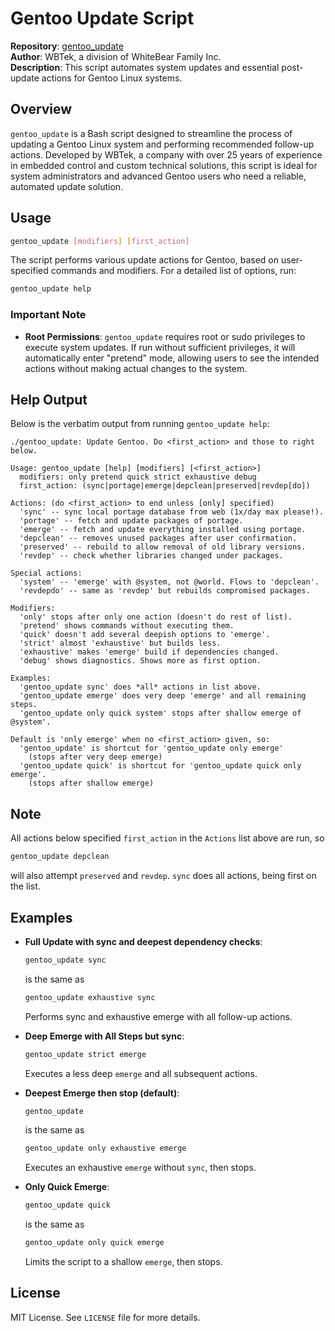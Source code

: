 # Gentoo Update Script

**Repository**: [gentoo_update](https://github.com/wbtek/gentoo_update)  
**Author**: WBTek, a division of WhiteBear Family Inc.  
**Description**: This script automates system updates and essential post-update actions for Gentoo Linux systems.

## Overview

`gentoo_update` is a Bash script designed to streamline the process of updating a Gentoo Linux system and performing recommended follow-up actions. Developed by WBTek, a company with over 25 years of experience in embedded control and custom technical solutions, this script is ideal for system administrators and advanced Gentoo users who need a reliable, automated update solution.

## Usage

```bash
gentoo_update [modifiers] [first_action]
```

The script performs various update actions for Gentoo, based on user-specified commands and modifiers. For a detailed list of options, run:

```bash
gentoo_update help
```

### Important Note

- **Root Permissions**: `gentoo_update` requires root or sudo privileges to execute system updates. If run without sufficient privileges, it will automatically enter "pretend" mode, allowing users to see the intended actions without making actual changes to the system.

## Help Output

Below is the verbatim output from running `gentoo_update help`:

```plaintext
./gentoo_update: Update Gentoo. Do <first_action> and those to right below.

Usage: gentoo_update [help] [modifiers] [<first_action>]
  modifiers: only pretend quick strict exhaustive debug
  first_action: (sync|portage|emerge|depclean|preserved|revdep[do])

Actions: (do <first_action> to end unless [only] specified)
  'sync' -- sync local portage database from web (1x/day max please!).
  'portage' -- fetch and update packages of portage.
  'emerge' -- fetch and update everything installed using portage.
  'depclean' -- removes unused packages after user confirmation.
  'preserved' -- rebuild to allow removal of old library versions.
  'revdep' -- check whether libraries changed under packages.

Special actions:
  'system' -- 'emerge' with @system, not @world. Flows to 'depclean'.
  'revdepdo' -- same as 'revdep' but rebuilds compromised packages.

Modifiers:
  'only' stops after only one action (doesn't do rest of list).
  'pretend' shows commands without executing them.
  'quick' doesn't add several deepish options to 'emerge'.
  'strict' almost 'exhaustive' but builds less.
  'exhaustive' makes 'emerge' build if dependencies changed.
  'debug' shows diagnostics. Shows more as first option.

Examples:
  'gentoo_update sync' does *all* actions in list above.
  'gentoo_update emerge' does very deep 'emerge' and all remaining steps.
  'gentoo_update only quick system' stops after shallow emerge of @system'.

Default is 'only emerge' when no <first_action> given, so:
  'gentoo_update' is shortcut for 'gentoo_update only emerge'
    (stops after very deep emerge)
  'gentoo_update quick' is shortcut for 'gentoo_update quick only emerge'.
    (stops after shallow emerge)
```

## Note

  All actions below specified `first_action` in the `Actions` list above are run, so
  ```bash
  gentoo_update depclean
  ```
  will also attempt `preserved` and `revdep`. `sync` does all actions, being first on the list.

## Examples

- **Full Update with sync and deepest dependency checks**:  
  ```bash
  gentoo_update sync
  ```
  is the same as
  ```bash
  gentoo_update exhaustive sync
  ```
  Performs sync and exhaustive emerge with all follow-up actions.

- **Deep Emerge with All Steps but sync**:  
  ```bash
  gentoo_update strict emerge
  ```
  Executes a less deep `emerge` and all subsequent actions.

- **Deepest Emerge then stop (default)**:  
  ```bash
  gentoo_update
  ```
  is the same as
  ```bash
  gentoo_update only exhaustive emerge
  ```
  Executes an exhaustive `emerge` without `sync`, then stops.

- **Only Quick Emerge**:  
  ```bash
  gentoo_update quick
  ```
  is the same as
  ```bash
  gentoo_update only quick emerge
  ```
  Limits the script to a shallow `emerge`, then stops.

## License

MIT License. See `LICENSE` file for more details.
